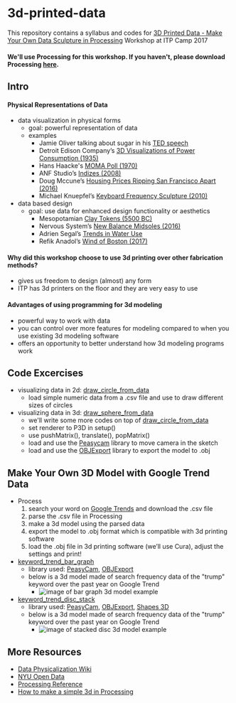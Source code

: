 # 3d-printed-data
This repository contains a syllabus and codes for [3D Printed Data - Make Your Own Data Sculpture in Processing](https://itp.nyu.edu/camp2017/session/31) Workshop at ITP Camp 2017

#### We'll use Processing for this workshop. If you haven't, please download Processing [here](https://processing.org/download/).

## Intro

#### Physical Representations of Data
- data visualization in physical forms
  - goal: powerful representation of data
  - examples
    - Jamie Oliver talking about sugar in his [TED speech](https://www.youtube.com/watch?v=fzMXgnTN2w4)
    - Detroit Edison Company’s [3D Visualizations of Power Consumption (1935)](http://dataphys.org/list/electricity-power-demand/)
    - Hans Haacke's [MOMA Poll (1970)](http://www.arts.ucsb.edu/faculty/budgett/algorithmic_art/haacke.html)
    - ANF Studio’s [Indizes (2008)](http://anf.nu/indizes/)
    - Doug Mccune’s [Housing Prices Ripping San Francisco Apart (2016)](http://dougmccune.com/blog/2016/07/21/sculpture-of-housing-prices-ripping-san-francisco-apart/)
    - Michael Knuepfel’s [Keyboard Frequency Sculpture (2010)](https://vimeo.com/20277306)
- data based design
  - goal: use data for enhanced design functionality or aesthetics
    - Mesopotamian [Clay Tokens (5500 BC)](http://dataphys.org/list/mesopotamian-clay-tokens/)
    - Nervous System’s [New Balance Midsoles (2016)](http://n-e-r-v-o-u-s.com/projects/albums/new-balance-midsoles/)
    - Adrien Segal’s [Trends in Water Use](https://www.adriensegal.com/trends-in-water-use)
    - Refik Anadol’s [Wind of Boston (2017)](http://www.refikanadol.com/works/wind-of-boston-data-paintings/)

#### Why did this workshop choose to use 3d printing over other fabrication methods?
- gives us freedom to design (almost) any form
- ITP has 3d printers on the floor and they are very easy to use

#### Advantages of using programming for 3d modeling
- powerful way to work with data
- you can control over more features for modeling compared to when you use existing 3d modeling software
- offers an opportunity to better understand how 3d modeling programs work

## Code Excercises
- visualizing data in 2d: [draw_circle_from_data](https://github.com/pyeseul/3d-printed-data/tree/master/draw_circle_from_data)
  - load simple numeric data from a .csv file and use to draw different sizes of circles
- visualizing data in 3d: [draw_sphere_from_data](https://github.com/pyeseul/3d-printed-data/tree/master/draw_sphere_from_data)
  - we'll write some more codes on top of [draw_circle_from_data](https://github.com/pyeseul/3d-printed-data/tree/master/draw_circle_from_data)
  - set renderer to P3D in setup()
  - use pushMatrix(), translate(), popMatrix()
  - load and use the [Peasycam](http://mrfeinberg.com/peasycam/) library to move camera in the sketch
  - load and use the [OBJExport](http://n-e-r-v-o-u-s.com/tools/obj/) library to export the model to .obj

## Make Your Own 3D Model with Google Trend Data
- Process
  1. search your word on [Google Trends](https://trends.google.com/trends/) and download the .csv file
  2. parse the .csv file in Processing
  3. make a 3d model using the parsed data
  4. export the model to .obj format which is compatible with 3d printing software
  5. load the .obj file in 3d printing software (we’ll use Cura), adjust the settings and print!
- [keyword_trend_bar_graph](https://github.com/pyeseul/3d-printed-data/tree/master/keyword_trend_bar_graph)
    - library used: [PeasyCam](http://mrfeinberg.com/peasycam/), [OBJExport](http://n-e-r-v-o-u-s.com/tools/obj/)
    - below is a 3d model made of search frequency data of the "trump" keyword over the past year on Google Trend
      - ![image of bar graph 3d model example](https://github.com/pyeseul/3d-printed-data/blob/master/outcomes/keyword_trend_bar_graph.gif)
- [keyword_trend_disc_stack](https://github.com/pyeseul/3d-printed-data/tree/master/keyword_trend_stacked_discs)
    - library used: [PeasyCam](http://mrfeinberg.com/peasycam/), [OBJExport](http://n-e-r-v-o-u-s.com/tools/obj/), [Shapes 3D](http://www.lagers.org.uk/s3d4p/ref/index.html)    
    - below is a 3d model made of search frequency data of the "trump" keyword over the past year on Google Trend
      - ![image of stacked disc 3d model example](https://github.com/pyeseul/3d-printed-data/blob/master/outcomes/keyword_trend_stacked_discs.gif)
    
## More Resources
- [Data Physicalization Wiki](http://dataphys.org/)
- [NYU Open Data](https://opendata.cityofnewyork.us/data/)
- [Processing Reference](https://processing.org/reference/)
- [How to make a simple 3d in Processing](https://www.uni-weimar.de/kunst-und-gestaltung/wiki/images/How_to_make_a_simple_3D_in_processing.pdf)

